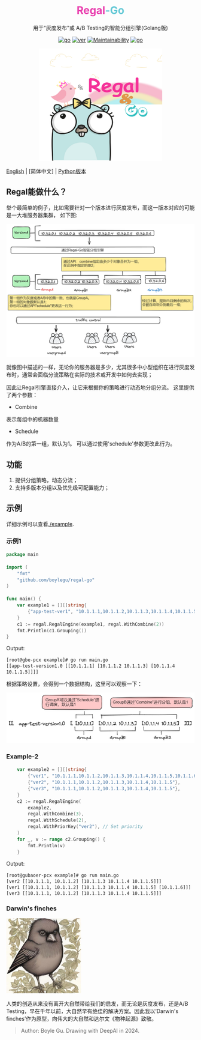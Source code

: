 <div align="center">

<h1 style="border-bottom: none">
    <b style="color: #E940AF">Regal</b><b style="color: #66C9D6">-Go</b><br />
</h1>
<p>
用于"灰度发布"或 A/B Testing的智能分组引擎(Golang版)
</p>

[![go](https://img.shields.io/badge/Go-1.18+-66C9D6)]()
[![ver](https://img.shields.io/badge/version-1.0.0-66C9D6)]()
[![Maintainability](https://api.codeclimate.com/v1/badges/4c478e05a95251b6a818/maintainability)](https://codeclimate.com/github/boylegu/regal-go/maintainability)
[![go](https://img.shields.io/badge/license-MIT-E940AF)]()

<p align="center">
<img src="https://github.com/boylegu/regal-go/blob/main/image/regal-white.png?raw=true" width="330" height="300">
</p>
</div>

[English](https://github.com/boylegu/regal-go) | [简体中文] | [Python版本](https://github.com/boylegu/regal)

## Regal能做什么？
举个最简单的例子，比如需要针对一个版本进行灰度发布，而这一版本对应的可能是一大堆服务器集群， 如下图:

<p align="center">
<img src="https://github.com/boylegu/regal-go/blob/main/image/fig01_cn.png?raw=true">
</p>

就像图中描述的一样，无论你的服务器是多少，尤其很多中小型组织在进行灰度发布时，通常会面临分流策略在实际的技术或开发中如何去实现；

因此让Regal引擎直接介入，让它来根据你的策略进行动态地分组分流。 这里提供了两个参数：

- Combine

表示每组中的机器数量

- Schedule

作为A/B的第一组，默认为1。 可以通过使用'schedule'参数更改此行为。

## 功能

1. 提供分组策略，动态分流；
2. 支持多版本分组以及优先级可配置能力；

## 示例

详细示例可以查看[./example](./example).

### 示例1
```go
package main

import (
	"fmt"
	"github.com/boylegu/regal-go"
)

func main() {
	var example1 = [][]string{
		{"app-test-ver1", "10.1.1.1,10.1.1.2,10.1.1.3,10.1.1.4,10.1.1.5"},
	}
	c1 := regal.RegalEngine(example1, regal.WithCombine(2))
	fmt.Println(c1.Grouping())
}
```
Output:

```shell
[root@gbe-pcx example]# go run main.go
[[app-test-version1.0 [[10.1.1.1] [10.1.1.2 10.1.1.3] [10.1.1.4 10.1.1.5]]]]
```

根据策略设置，会得到一个数据结构，这里可以观察一下：

<p align="center">
<img src="https://github.com/boylegu/regal-go/blob/main/image/fig02_cn.png?raw=true">
</p>

### Example-2

```go
	var example2 = [][]string{
		{"ver1", "10.1.1.1,10.1.1.2,10.1.1.3,10.1.1.4,10.1.1.5,10.1.1.6"},
		{"ver2", "10.1.1.1,10.1.1.2,10.1.1.3,10.1.1.4,10.1.1.5"},
		{"ver3", "10.1.1.1,10.1.1.2,10.1.1.3,10.1.1.4,10.1.1.5"},
	}
	c2 := regal.RegalEngine(
		example2,
		regal.WithCombine(3),
		regal.WithSchedule(2),
		regal.WithPriorKey("ver2"), // Set priority
	)
	for _, v := range c2.Grouping() {
		fmt.Println(v)
	}

```

Output:

```shell
[root@gubaoer-pcx example]# go run main.go
[ver2 [[10.1.1.1, 10.1.1.2] [10.1.1.3 10.1.1.4 10.1.1.5]]]
[ver1 [[10.1.1.1, 10.1.1.2] [10.1.1.3 10.1.1.4 10.1.1.5] [10.1.1.6]]]
[ver3 [[10.1.1.1, 10.1.1.2] [10.1.1.3 10.1.1.4 10.1.1.5]]]
```

### Darwin's finches

<p align="let">
<img src="https://github.com/boylegu/regal-go/blob/main/image/b.jpg?raw=true" width="200" height="200">
</p>

人类的创造从来没有离开大自然带给我们的启发，而无论是灰度发布，还是A/B Testing，早在千年以前，大自然早有绝佳的解决方案。因此我以‘Darwin's finches’作为原型，向伟大的大自然和达尔文《物种起源》致敬。
> Author: Boyle Gu. Drawing with DeepAI in 2024.